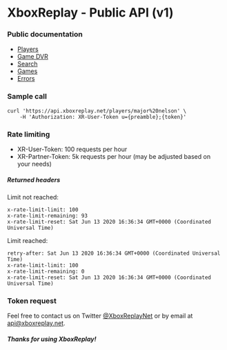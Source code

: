 # XboxReplay - Public API (v1)

### Public documentation

-   [Players](https://github.com/XboxReplay/xboxreplay-public-api/blob/master/docs/players.md)
-   [Game DVR](https://github.com/XboxReplay/xboxreplay-public-api/blob/master/docs/game-dvr.md)
-   [Search](https://github.com/XboxReplay/xboxreplay-public-api/blob/master/docs/search.md)
-   [Games](https://github.com/XboxReplay/xboxreplay-public-api/blob/master/docs/games.md)
-   [Errors](https://github.com/XboxReplay/xboxreplay-public-api/blob/master/docs/errors.md)

### Sample call

```shell
curl 'https://api.xboxreplay.net/players/major%20nelson' \
    -H 'Authorization: XR-User-Token u={preamble};{token}'
```

### Rate limiting

-   XR-User-Token: 100 requests per hour
-   XR-Partner-Token: 5k requests per hour (may be adjusted based on your needs)

##### Returned headers

Limit not reached:

```
x-rate-limit-limit: 100
x-rate-limit-remaining: 93
x-rate-limit-reset: Sat Jun 13 2020 16:36:34 GMT+0000 (Coordinated Universal Time)
```

Limit reached:

```
retry-after: Sat Jun 13 2020 16:36:34 GMT+0000 (Coordinated Universal Time)
x-rate-limit-limit: 100
x-rate-limit-remaining: 0
x-rate-limit-reset: Sat Jun 13 2020 16:36:34 GMT+0000 (Coordinated Universal Time)
```

### Token request

Feel free to contact us on Twitter [@XboxReplayNet](https://twitter.com/XboxReplayNet) or by email at [api@xboxreplay.net](mailto:api@xboxreplay.net).

##### Thanks for using XboxReplay!
